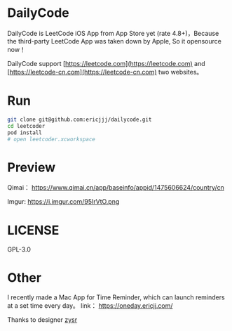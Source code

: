 # DailyCode

DailyCode is LeetCode iOS App from App Store yet (rate 4.8+)，Because the third-party LeetCode App was taken down by Apple, So it opensource now！

DailyCode support [https://leetcode.com](https://leetcode.com) and [https://leetcode-cn.com](https://leetcode-cn.com) two websites。


# Run

``` bash
git clone git@github.com:ericjjj/dailycode.git
cd leetcoder
pod install
# open leetcoder.xcworkspace
```

# Preview

Qimai： https://www.qimai.cn/app/baseinfo/appid/1475606624/country/cn

Imgur: https://i.imgur.com/95IrVtO.png


# LICENSE

GPL-3.0

# Other

I recently made a Mac App for Time Reminder, which can launch reminders at a set time every day。 link： https://oneday.ericjj.com/

Thanks to designer [zysr](https://qiqimonkey.github.io/)

